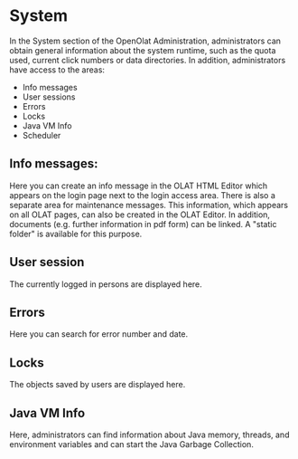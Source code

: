 # System

In the System section of the OpenOlat Administration, administrators can
obtain general information about the system runtime, such as the quota used,
current click numbers or data directories. In addition, administrators have
access to the areas:

  * Info messages
  * User sessions
  * Errors
  * Locks
  * Java VM Info
  * Scheduler

## Info messages:

Here you can create an info message in the OLAT HTML Editor which appears on
the login page next to the login access area. There is also a separate area
for maintenance messages. This information, which appears on all OLAT pages,
can also be created in the OLAT Editor. In addition, documents (e.g. further
information in pdf form) can be linked. A "static folder" is available for
this purpose.

## User session

The currently logged in persons are displayed here.

## Errors

Here you can search for error number and date.

## Locks

The objects saved by users are displayed here.

## Java VM Info

Here, administrators can find information about Java memory, threads, and
environment variables and can start the Java Garbage Collection.

